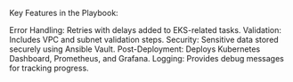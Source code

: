 Key Features in the Playbook:

Error Handling: Retries with delays added to EKS-related tasks.
Validation: Includes VPC and subnet validation steps.
Security: Sensitive data stored securely using Ansible Vault.
Post-Deployment: Deploys Kubernetes Dashboard, Prometheus, and Grafana.
Logging: Provides debug messages for tracking progress.
